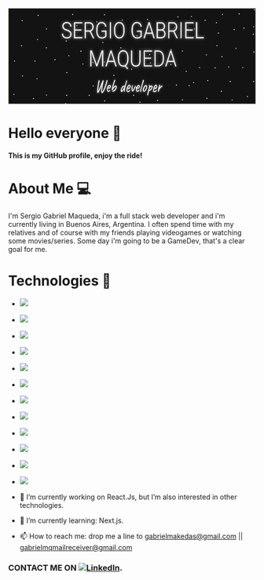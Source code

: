 ![Screenshot](Doc1.png)

# Hello everyone 👋

#### This is my GitHub profile, enjoy the ride!

# About Me 💻

I'm Sergio Gabriel Maqueda, i'm a full stack web developer and i'm currently living in Buenos Aires, Argentina. I often spend time with my relatives and of course with my friends playing videogames or watching some movies/series. Some day i'm going to be a GameDev, that's a clear goal for me.

# Technologies 🧰

* ![](https://img.shields.io/badge/HTML5-🌟🌟🌟🌟-informational?style=HTML5&logo=HTML5&logoColor==white&color=2b3c8a)
* ![](https://img.shields.io/badge/CSS3-🌟🌟🌟🌟-informational?style=CSS3&logo=CSS3&logoColor=lightblue&color=2b3c8a)
* ![](https://img.shields.io/badge/JavaScript-🌟🌟🌟🌟-informational?style=JavaScript&logo=JavaScript&logoColor==white&color=2b3c8a)
* ![](https://img.shields.io/badge/CSharp-🌟🌟-informational?style=CSharp&logo=CSharp&logoColor=violet&color=2b3c8a)
* ![](https://img.shields.io/badge/Lua-🌟🌟🌟🌟-informational?style=Lua&logo=Lua&logoColor=lightblue&color=2b3c8a)
* ![](https://img.shields.io/badge/TypeScript-🌟🌟-informational?style=TypeScript&logo=TypeScript&logoColor=lightblue&color=2b3c8a)
* ![](https://img.shields.io/badge/ReactJS-🌟🌟-informational?style=React&logo=React&logoColor==white&color=2b3c8a)
* ![](https://img.shields.io/badge/NodeJS-🌟🌟🌟-informational?style=Node.js&logo=Node.js&logoColor=green&color=2b3c8a)
* ![](https://img.shields.io/badge/MySql-🌟🌟🌟-informational?style=MySQL&logo=MySQL&logoColor=lightblue&color=2b3c8a)
* ![](https://img.shields.io/badge/Sequelize-🌟🌟🌟-informational?style=Sequelize&logo=Sequelize&logoColor==lightblue&color=2b3c8a)
* ![](https://img.shields.io/badge/Figma-🌟🌟🌟🌟-informational?style=Figma&logo=Figma&logoColor==blue&color=2b3c8a)
* ![](https://img.shields.io/badge/Linux-🌟🌟-informational?style=Linux&logo=Linux&logoColor==blue&color=2b3c8a)

* 🔭 I’m currently working on React.Js, but I’m also interested in other technologies.
* 🌱 I’m currently learning: Next.js.
* 📫 How to reach me: drop me a line to gabrielmakedas@gmail.com || gabrielmqmailreceiver@gmail.com

### CONTACT ME ON [![LinkedIn][2.2]][2].

[2.2]: https://raw.githubusercontent.com/MartinHeinz/MartinHeinz/master/linkedin-3-16.png
[2]: https://www.linkedin.com/in/sergio-gabriel-maqueda-its/
